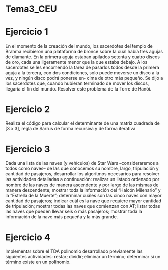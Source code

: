 # Tema3_CEU



# Ejercicio 1
En el momento de la creación del mundo, los sacerdotes del templo de Brahma recibieron una plataforma de bronce sobre la cual había tres agujas de diamante. En la primera aguja estaban apilados setenta y cuatro discos de oro, cada una ligeramente menor que la que estaba debajo. A los sacerdotes se les encomendó la tarea de pasarlos todos desde la primera aguja a la tercera, con dos condiciones, solo puede moverse un disco a la vez, y ningún disco podrá ponerse en- cima de otro más pequeño. Se dijo a los sacerdotes que, cuando hubieran terminado de mover los discos, llegaría el fin del mundo. Resolver este problema de la Torre de Hanói.

# Ejercicio 2
Realiza el  código para calcular el determinante de una matriz cuadrada de [3 x 3], regla de Sarrus de forma recursiva y de forma iterativa

# Ejercicio 3
Dada una lista de las naves (y vehículos) de Star Wars –consideraremos a todos como naves– de las que conocemos su nombre, largo, tripulación y cantidad de pasajeros, desarrollar los algoritmos necesarios para resolver las actividades detalladas a continuación:
 realizar un listado ordenado por nombre de las naves de manera ascendente y por largo de las mismas de manera descendente;
mostrar toda la información del “Halcón Milenario” y la “Estrella de la Muerte”;
determinar cuáles son las cinco naves con mayor cantidad de pasajeros;
indicar cuál es la nave que requiere mayor cantidad de tripulación;
mostrar todas las naves que comienzan con AT;
listar todas las naves que pueden llevar seis o más pasajeros;
 mostrar toda la información de la nave más pequeña y la más grande.
 
# Ejercicio 4
Implementar sobre el TDA polinomio desarrollado previamente las siguientes actividades:
 restar;
 dividir;
 eliminar un término;
 determinar si un término existe en un polinomio.
